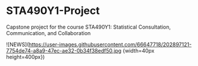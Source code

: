 # STA490Y1-Project
Capstone project for the course STA490Y1: Statistical Consultation, Communication, and Collaboration

![NEWS](https://user-images.githubusercontent.com/66647718/202897121-7754de74-a8a9-47ec-ae32-0b34f38edf50.jpg {width=40px height=400px})
